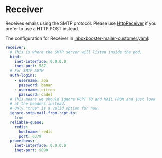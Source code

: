 # Receiver
Receives emails using the SMTP protocol.
Please use [HttpReceiver](../HttpReceiver) if you prefer to use a HTTP POST instead.

The configuration for Receiver in
[inboxbooster-mailer-customer.yaml](../inboxbooster-mailer-customer.yaml.example):

```yaml
receiver:
  # This is where the SMTP server will listen inside the pod.
  bind:
    inet-interface: 0.0.0.0
    inet-port: 587
  # For SMTP AUTH
  auth-logins:
    - username: apa
      password: banan
    - username: citron
      password: dadel
  # This means we should ignore RCPT TO and MAIL FROM and just look
  # at the headers instead.
  # Only "true" is a valid option for now. 
  ignore-smtp-mail-from-rcpt-to:
    true
  reliable-queue:
    redis:
      hostname: redis
      port: 6379
  prometheus:
    inet-interface: 0.0.0.0
    inet-port: 9090
```

